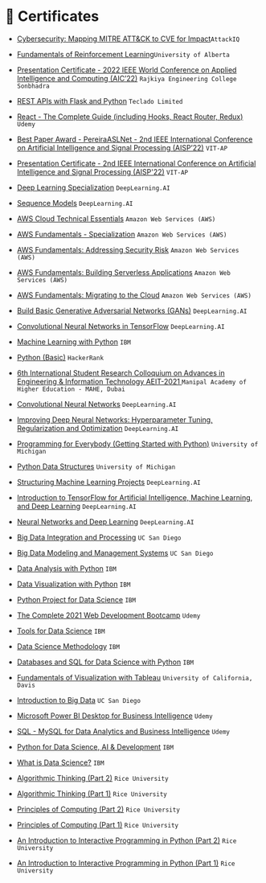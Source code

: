 # 🥇 Certificates

- [Cybersecurity: Mapping MITRE ATT&CK to CVE for Impact](https://www.credly.com/earner/earned/badge/d0a0dee5-9908-42c1-95ce-f5050b7ba5c4)`AttackIQ`

- [Fundamentals of Reinforcement Learning](https://coursera.org/share/3ea0065465f3e9a9aa4898c9b9bfb18a)`University of Alberta`

- [Presentation Certificate - 2022 IEEE World Conference on Applied Intelligence and Computing (AIC’22)](https://drive.google.com/file/d/1OmfVFW7-6WTARVQmAvN5CzSBgncULtGo/view) `Rajkiya Engineering College Sonbhadra`

- [REST APIs with Flask and Python](https://www.udemy.com/certificate/UC-ae2c0eb9-513d-4863-b680-2c48e29875f9/) `Teclado Limited`

- [React - The Complete Guide (including Hooks, React Router, Redux)](https://www.udemy.com/certificate/UC-5ba9897e-d947-4d17-9255-c63f0c08b193/) `Udemy`

- [Best Paper Award - PereiraASLNet - 2nd IEEE International Conference on Artificial Intelligence and Signal Processing (AISP’22)](https://drive.google.com/file/d/1EHkD64vyqyrvIyTMu4LmrP0KcQS9gmdd) `VIT-AP`

- [Presentation Certificate - 2nd IEEE International Conference on Artificial Intelligence and Signal Processing (AISP'22)](https://drive.google.com/file/d/16Egx9AEYZIqnGwaRT5IREIaNQdKEmOK2/view?usp=sharing) `VIT-AP`

- [Deep Learning Specialization](https://www.coursera.org/account/accomplishments/specialization/certificate/AA4M4WDRWFNZ) `DeepLearning.AI`

- [Sequence Models](https://www.coursera.org/account/accomplishments/verify/XLYFBNYPUQ35) `DeepLearning.AI`

- [AWS Cloud Technical Essentials](https://www.coursera.org/account/accomplishments/verify/5KND8BLPL8BX) `Amazon Web Services (AWS)`

- [AWS Fundamentals - Specialization](https://www.coursera.org/account/accomplishments/specialization/certificate/W8ARU95J3YVM) `Amazon Web Services (AWS)`

- [AWS Fundamentals: Addressing Security Risk](https://www.coursera.org/account/accomplishments/verify/386LKVXU2QM2) `Amazon Web Services (AWS)`

- [AWS Fundamentals: Building Serverless Applications](https://www.coursera.org/account/accomplishments/verify/YZ9ZU7LD26UQ) `Amazon Web Services (AWS)`

- [AWS Fundamentals: Migrating to the Cloud](https://www.coursera.org/account/accomplishments/verify/DS94B9A37DTK) `Amazon Web Services (AWS)`

- [Build Basic Generative Adversarial Networks (GANs)](https://www.coursera.org/account/accomplishments/verify/3H3V858C6QMR) `DeepLearning.AI`

- [Convolutional Neural Networks in TensorFlow](https://www.coursera.org/account/accomplishments/verify/BAVPU9XCLH53) `DeepLearning.AI`

- [Machine Learning with Python](https://www.credly.com/badges/49c2e56c-a4b3-406d-a5c6-34f94ad77163) `IBM`

- [Python (Basic)](https://www.hackerrank.com/certificates/5945482e63a9) `HackerRank`

- [6th International Student Research Colloquium on Advances in Engineering & Information Technology AEIT-2021 ](https://drive.google.com/file/d/1EmOS186p9QJkZlzjblJ81l-ENDqyPfB4/view?usp=sharing) `Manipal Academy of Higher Education - MAHE, Dubai`

- [Convolutional Neural Networks](https://www.coursera.org/account/accomplishments/verify/2HA37SMNWVN7) `DeepLearning.AI`

- [Improving Deep Neural Networks: Hyperparameter Tuning, Regularization and Optimization](https://www.coursera.org/account/accomplishments/verify/CDDK67BADR6W) `DeepLearning.AI`

- [Programming for Everybody (Getting Started with Python)](https://www.coursera.org/account/accomplishments/verify/HQMB58UDS29U) `University of Michigan`

- [Python Data Structures](https://www.coursera.org/account/accomplishments/verify/8HNFUFPB7ATC) `University of Michigan`

- [Structuring Machine Learning Projects](https://www.coursera.org/account/accomplishments/verify/KMH7QPSC9PJ6) `DeepLearning.AI`

- [Introduction to TensorFlow for Artificial Intelligence, Machine Learning, and Deep Learning](https://www.coursera.org/account/accomplishments/verify/UMFXSTYLYP34) `DeepLearning.AI`

- [Neural Networks and Deep Learning](https://www.coursera.org/account/accomplishments/verify/XM2NKQYX65FP) `DeepLearning.AI`

- [Big Data Integration and Processing](https://www.coursera.org/account/accomplishments/certificate/55M25N45EGF8) `UC San Diego`

- [Big Data Modeling and Management Systems](https://www.coursera.org/account/accomplishments/certificate/9YTWMATB6QW7) `UC San Diego`

- [Data Analysis with Python](https://www.coursera.org/account/accomplishments/certificate/L792CW4G6592) `IBM`

- [Data Visualization with Python](https://www.coursera.org/account/accomplishments/certificate/SPGEQM3BT4T9) `IBM`

- [Python Project for Data Science](https://www.coursera.org/account/accomplishments/certificate/KXJU8YKSP3SN) `IBM`

- [The Complete 2021 Web Development Bootcamp](http://ude.my/UC-6aee597f-76c4-4205-8757-25c4b93bf23c) `Udemy`

- [Tools for Data Science](https://www.coursera.org/account/accomplishments/certificate/EFNTNADLKN3P) `IBM`

- [Data Science Methodology](https://www.coursera.org/account/accomplishments/certificate/DEPL9NZQ5BZ7) `IBM`

- [Databases and SQL for Data Science with Python](https://www.coursera.org/account/accomplishments/certificate/UGKR2TWPAHRP) `IBM`

- [Fundamentals of Visualization with Tableau](https://www.coursera.org/account/accomplishments/certificate/36VMRU7GUWZ8) `University of California, Davis`

- [Introduction to Big Data](https://www.coursera.org/account/accomplishments/certificate/DJEQRU2UZZXT) `UC San Diego`

- [Microsoft Power BI Desktop for Business Intelligence](http://ude.my/UC-296af74b-4bb9-46a1-960c-0fe01efaadcb) `Udemy`

- [SQL - MySQL for Data Analytics and Business Intelligence](http://ude.my/UC-bf37dd2c-929b-4382-bb3d-45baa5ea8bed) `Udemy`

- [Python for Data Science, AI & Development](https://www.coursera.org/account/accomplishments/certificate/37DD5Y5NDQCL) `IBM`

- [What is Data Science?](https://www.coursera.org/account/accomplishments/certificate/HJXHWFGL4PGN) `IBM`

- [Algorithmic Thinking (Part 2)](https://www.coursera.org/account/accomplishments/certificate/YJYQ96K3H6C5) `Rice University`

- [Algorithmic Thinking (Part 1)](https://www.coursera.org/account/accomplishments/certificate/HC5V9JR2SNNA) `Rice University`

- [Principles of Computing (Part 2)](https://www.coursera.org/account/accomplishments/certificate/8ZNVNTQ6JF8W) `Rice University`

- [Principles of Computing (Part 1)](https://www.coursera.org/account/accomplishments/certificate/QZFT985PVPDW) `Rice University`

- [An Introduction to Interactive Programming in Python (Part 2)](https://www.coursera.org/account/accomplishments/certificate/26VSLT7NWMDV) `Rice University`

- [An Introduction to Interactive Programming in Python (Part 1)](https://www.coursera.org/account/accomplishments/certificate/V9NZ8EKNV3JT) `Rice University`
